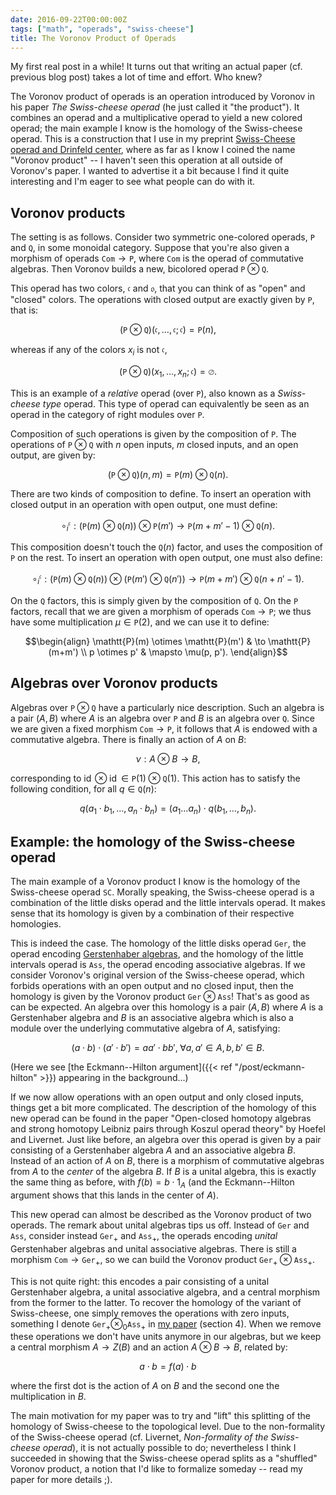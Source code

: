 ```yaml
---
date: 2016-09-22T00:00:00Z
tags: ["math", "operads", "swiss-cheese"]
title: The Voronov Product of Operads
---
```


My first real post in a while! It turns out that writing an actual paper (cf. previous blog post) takes a lot of time and effort. Who knew?

The Voronov product of operads is an operation introduced by Voronov in his paper _The Swiss-cheese operad_ (he just called it "the product"). It combines an operad and a multiplicative operad to yield a new colored operad; the main example I know is the homology of the Swiss-cheese operad. This is a construction that I use in my preprint [Swiss-Cheese operad and Drinfeld center](http://arxiv.org/abs/1507.06844), where as far as I know I coined the name "Voronov product" -- I haven't seen this operation at all outside of Voronov's paper. I wanted to advertise it a bit because I find it quite interesting and I'm eager to see what people can do with it.

<!--more-->

## Voronov products

The setting is as follows. Consider two symmetric one-colored operads, $\mathtt{P}$ and $\mathtt{Q}$, in some monoidal category. Suppose that you're also given a morphism of operads $\mathtt{Com} \to \mathtt{P}$, where $\mathtt{Com}$ is the operad of commutative algebras. Then Voronov builds a new, bicolored operad $\mathtt{P} \otimes \mathtt{Q}$.

This operad has two colors, $\mathfrak{c}$ and $\mathfrak{o}$, that you can think of as "open" and "closed" colors. The operations with closed output are exactly given by $\mathtt{P}$, that is:

$$(\mathtt{P} \otimes \mathtt{Q})(\mathfrak{c}, \dots, \mathfrak{c}; \mathfrak{c}) = \mathtt{P}(n),$$

whereas if any of the colors $x_i$ is not $\mathfrak{c}$,

$$(\mathtt{P} \otimes \mathtt{Q})(x_1, \dots, x_n; \mathfrak{c}) = \varnothing.$$

This is an example of a _relative_ operad (over $\mathtt{P}$), also known as a _Swiss-cheese type_ operad. This type of operad can equivalently be seen as an operad in the category of right modules over $\mathtt{P}$.

Composition of such operations is given by the composition of $\mathtt{P}$. The operations of $\mathtt{P} \otimes \mathtt{Q}$ with $n$ open inputs, $m$ closed inputs, and an open output, are given by:

$$(\mathtt{P} \otimes \mathtt{Q})(n,m) = \mathtt{P}(m) \otimes \mathtt{Q}(n).$$

There are two kinds of composition to define. To insert an operation with closed output in an operation with open output, one must define:

$$\circ_{i}^{\mathfrak c} : \bigl( \mathtt{P}(m) \otimes \mathtt{Q}(n) \bigr) \otimes \mathtt{P}(m') \to \mathtt{P}(m+m'-1) \otimes \mathtt{Q}(n).$$

This composition doesn't touch the $\mathtt{Q}(n)$ factor, and uses the composition of $\mathtt{P}$ on the rest. To insert an operation with open output, one must also define:

$$\circ_{i}^{\mathfrak c} : \bigl( \mathtt{P}(m) \otimes \mathtt{Q}(n) \bigr) \otimes \bigl( \mathtt{P}(m') \otimes \mathtt{Q}(n') \bigr) \to \mathtt{P}(m+m') \otimes \mathtt{Q}(n+n'-1).$$

On the $\mathtt{Q}$ factors, this is simply given by the composition of $\mathtt{Q}$. On the $\mathtt{P}$ factors, recall that we are given a morphism of operads $\mathtt{Com} \to \mathtt{P}$; we thus have some multiplication $\mu \in \mathtt{P}(2)$, and we can use it to define:

$$\begin{align} \mathtt{P}(m) \otimes \mathtt{P}(m') & \to \mathtt{P}(m+m') \\ p \otimes p' & \mapsto \mu(p, p'). \end{align}$$

## Algebras over Voronov products

Algebras over $\mathtt{P} \otimes \mathtt{Q}$ have a particularly nice description. Such an algebra is a pair $(A,B)$ where $A$ is an algebra over $\mathtt{P}$ and $B$ is an algebra over $\mathtt{Q}$. Since we are given a fixed morphism $\mathtt{Com} \to \mathtt{P}$, it follows that $A$ is endowed with a commutative algebra. There is finally an action of $A$ on $B$:

$$\nu : A \otimes B \to B,$$

corresponding to $\operatorname{id} \otimes \operatorname{id} \in \mathtt{P}(1) \otimes \mathtt{Q}(1)$. This action has to satisfy the following condition, for all $q \in \mathtt{Q}(n)$:

$$q(a_1 \cdot b_1, \dots, a_n \cdot b_n) = (a_1 \dots a_n) \cdot q(b_1, \dots, b_n).$$

## Example: the homology of the Swiss-cheese operad

The main example of a Voronov product I know is the homology of the Swiss-cheese operad $\mathtt{SC}$. Morally speaking, the Swiss-cheese operad is a combination of the little disks operad and the little intervals operad. It makes sense that its homology is given by a combination of their respective homologies.

This is indeed the case. The homology of the little disks operad $\mathtt{Ger}$, the operad encoding [Gerstenhaber algebras](https://en.wikipedia.org/wiki/Gerstenhaber_algebra), and the homology of the little intervals operad is $\mathtt{Ass}$, the operad encoding associative algebras. If we consider Voronov's original version of the Swiss-cheese operad, which forbids operations with an open output and no closed input, then the homology is given by the Voronov product $\mathtt{Ger} \otimes \mathtt{Ass}$! That's as good as can be expected. An algebra over this homology is a pair $(A,B)$ where $A$ is a Gerstenhaber algebra and $B$ is an associative algebra which is also a module over the underlying commutative algebra of $A$, satisfying:

$$(a \cdot b) \cdot (a' \cdot b') = aa' \cdot bb', \; \forall a,a' \in A, b,b' \in B.$$

(Here we see [the Eckmann--Hilton argument]({{< ref "/post/eckmann-hilton" >}}) appearing in the background...)

If we now allow operations with an open output and only closed inputs, things get a bit more complicated. The description of the homology of this new operad can be found in the paper "Open-closed homotopy algebras and strong homotopy Leibniz pairs through Koszul operad theory" by Hoefel and Livernet. Just like before, an algebra over this operad is given by a pair consisting of a Gerstenhaber algebra $A$ and an associative algebra $B$. Instead of an action of $A$ on $B$, there is a morphism of commutative algebras from $A$ to the _center_ of the algebra $B$. If $B$ is a unital algebra, this is exactly the same thing as before, with $f(b) = b \cdot 1_A$ (and the Eckmann--Hilton argument shows that this lands in the center of $A$).

This new operad can almost be described as the Voronov product of two operads. The remark about unital algebras tips us off. Instead of $\mathtt{Ger}$ and $\mathtt{Ass}$, consider instead $\mathtt{Ger}_+$ and $\mathtt{Ass}_+$, the operads encoding _unital_ Gerstenhaber algebras and unital associative algebras. There is still a morphism $\mathtt{Com} \to \mathtt{Ger}_+$, so we can build the Voronov product $\mathtt{Ger}_+ \otimes \mathtt{Ass}_+$.

This is not quite right: this encodes a pair consisting of a unital Gerstenhaber algebra, a unital associative algebra, and a central morphism from the former to the latter. To recover the homology of the variant of Swiss-cheese, one simply removes the operations with zero inputs, something I denote $\mathtt{Ger}_+ \otimes_0 \mathtt{Ass}_+$ in [my paper](http://arxiv.org/abs/1507.06844) (section 4). When we remove these operations we don't have units anymore in our algebras, but we keep a central morphism $A \to Z(B)$ and an action $A \otimes B \to B$, related by:

$$a \cdot b = f(a) \cdot b$$

where the first dot is the action of $A$ on $B$ and the second one the multiplication in $B$.

The main motivation for my paper was to try and "lift" this splitting of the homology of Swiss-cheese to the topological level. Due to the non-formality of the Swiss-cheese operad (cf. Livernet, _Non-formality of the Swiss-cheese operad_), it is not actually possible to do; nevertheless I think I succeeded in showing that the Swiss-cheese operad splits as a "shuffled" Voronov product, a notion that I'd like to formalize someday -- read my paper for more details ;).

